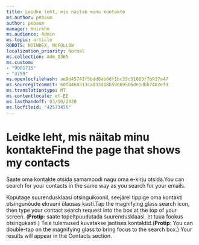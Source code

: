 ```yaml
---
title: Leidke leht, mis näitab minu kontakte
ms.author: pebaum
author: pebaum
manager: mnirkhe
ms.audience: Admin
ms.topic: article
ROBOTS: NOINDEX, NOFOLLOW
localization_priority: Normal
ms.collection: Adm_O365
ms.custom:
- "9001715"
- "3799"
ms.openlocfilehash: ae9d45741f5bdd8ab6df1bc35c51663f7b937a47
ms.sourcegitcommit: 6df4460313ca033d18b59669506de1dbb7482ef9
ms.translationtype: MT
ms.contentlocale: et-EE
ms.lasthandoff: 03/10/2020
ms.locfileid: "42573475"
---
```

# <a name="find-the-page-that-shows-my-contacts"></a><span data-ttu-id="df252-102">Leidke leht, mis näitab minu kontakte</span><span class="sxs-lookup"><span data-stu-id="df252-102">Find the page that shows my contacts</span></span>

<span data-ttu-id="df252-103">Saate oma kontakte otsida samamoodi nagu oma e-kirju otsida.</span><span class="sxs-lookup"><span data-stu-id="df252-103">You can search for your contacts in the same way as you search for your emails.</span></span>
 
<span data-ttu-id="df252-104">Koputage suurendusklaasi otsinguikoonil, seejärel tippige oma kontakti otsingunõude ekraani ülaosas kasti.</span><span class="sxs-lookup"><span data-stu-id="df252-104">Tap the magnifying glass search icon, then type your contact search request into the box at the top of your screen.</span></span> <span data-ttu-id="df252-105">(**Protip**: saate topeltpuudutada suurendusklaasi, et tuua fookus otsingukasti.) Teie tulemused kuvatakse jaotises kontaktid.</span><span class="sxs-lookup"><span data-stu-id="df252-105">(**Protip**: You can double-tap on the magnifying glass to bring focus to the search box.) Your results will appear in the Contacts section.</span></span>
